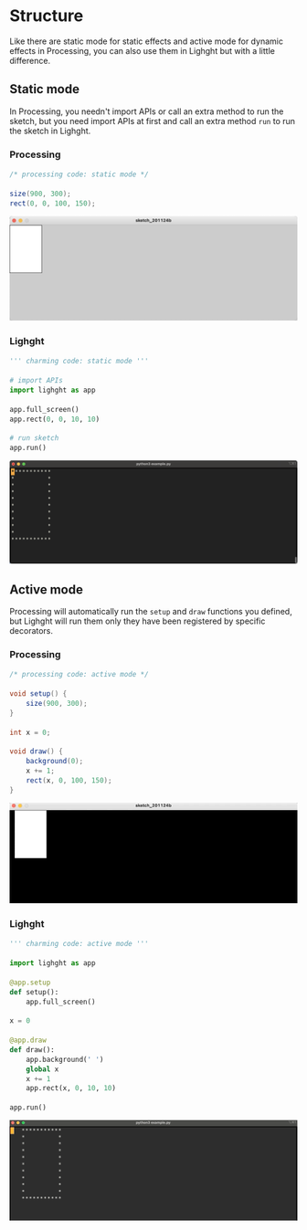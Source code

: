 # Structure

Like there are static mode for static effects and active mode for dynamic effects in Processing, you can also use them in Lighght but with a little difference.

## Static mode

In Processing, you needn't import APIs or call an extra method to run the sketch, but you need import APIs at first and call an extra method `run` to run the sketch in Lighght.

### Processing

```java
/* processing code: static mode */

size(900, 300);
rect(0, 0, 100, 150);
```

![processnig structure](https://raw.githubusercontent.com/charming-art/public-files/master/processing_structure_static.png)

### Lighght

```python
''' charming code: static mode '''

# import APIs
import lighght as app

app.full_screen()
app.rect(0, 0, 10, 10)

# run sketch
app.run()
```

![processnig static structure](https://raw.githubusercontent.com/charming-art/public-files/master/structure_static.png)

## Active mode

Processing will automatically run the `setup` and `draw` functions you defined, but Lighght will run them only they have been registered by specific decorators.

### Processing

```java
/* processing code: active mode */

void setup() {
    size(900, 300);
}

int x = 0;

void draw() {
    background(0);
    x += 1;
    rect(x, 0, 100, 150);
}
```

![processnig active structure](https://raw.githubusercontent.com/charming-art/public-files/master/processing_structure_active.gif)

### Lighght

```py
''' charming code: active mode '''

import lighght as app

@app.setup
def setup():
    app.full_screen()

x = 0

@app.draw
def draw():
    app.background(' ')
    global x
    x += 1
    app.rect(x, 0, 10, 10)

app.run()
```

![active structure](https://raw.githubusercontent.com/charming-art/public-files/master/structure_active.gif)